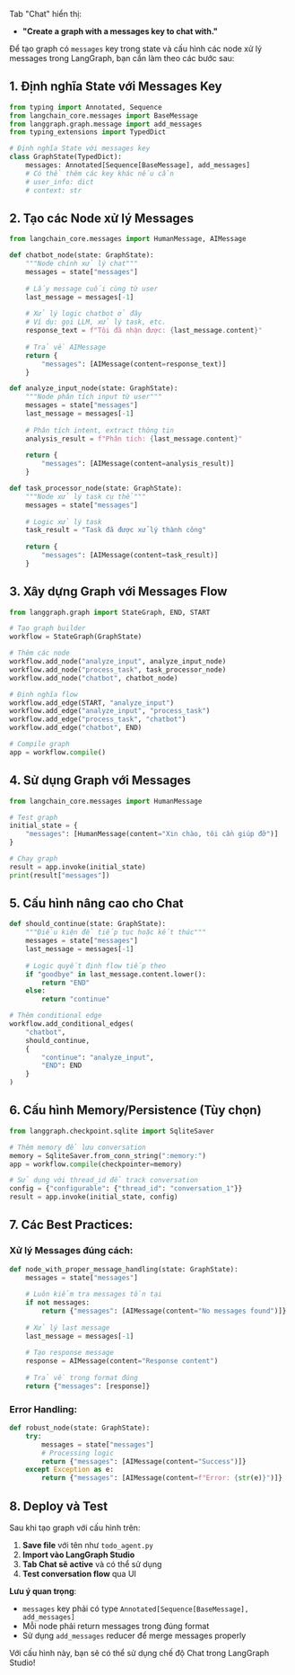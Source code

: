 Tab "Chat" hiển thị: 

- **"Create a graph with a messages key to chat with."**

Để tạo graph có `messages` key trong state và cấu hình các node xử lý messages trong LangGraph, bạn cần làm theo các bước sau:

## 1. Định nghĩa State với Messages Key

```python
from typing import Annotated, Sequence
from langchain_core.messages import BaseMessage
from langgraph.graph.message import add_messages
from typing_extensions import TypedDict

# Định nghĩa State với messages key
class GraphState(TypedDict):
    messages: Annotated[Sequence[BaseMessage], add_messages]
    # Có thể thêm các key khác nếu cần
    # user_info: dict
    # context: str
```

## 2. Tạo các Node xử lý Messages

```python
from langchain_core.messages import HumanMessage, AIMessage

def chatbot_node(state: GraphState):
    """Node chính xử lý chat"""
    messages = state["messages"]
  
    # Lấy message cuối cùng từ user
    last_message = messages[-1]
  
    # Xử lý logic chatbot ở đây
    # Ví dụ: gọi LLM, xử lý task, etc.
    response_text = f"Tôi đã nhận được: {last_message.content}"
  
    # Trả về AIMessage
    return {
        "messages": [AIMessage(content=response_text)]
    }

def analyze_input_node(state: GraphState):
    """Node phân tích input từ user"""
    messages = state["messages"]
    last_message = messages[-1]
  
    # Phân tích intent, extract thông tin
    analysis_result = f"Phân tích: {last_message.content}"
  
    return {
        "messages": [AIMessage(content=analysis_result)]
    }

def task_processor_node(state: GraphState):
    """Node xử lý task cụ thể"""
    messages = state["messages"]
  
    # Logic xử lý task
    task_result = "Task đã được xử lý thành công"
  
    return {
        "messages": [AIMessage(content=task_result)]
    }
```

## 3. Xây dựng Graph với Messages Flow

```python
from langgraph.graph import StateGraph, END, START

# Tạo graph builder
workflow = StateGraph(GraphState)

# Thêm các node
workflow.add_node("analyze_input", analyze_input_node)
workflow.add_node("process_task", task_processor_node)
workflow.add_node("chatbot", chatbot_node)

# Định nghĩa flow
workflow.add_edge(START, "analyze_input")
workflow.add_edge("analyze_input", "process_task")
workflow.add_edge("process_task", "chatbot")
workflow.add_edge("chatbot", END)

# Compile graph
app = workflow.compile()
```

## 4. Sử dụng Graph với Messages

```python
from langchain_core.messages import HumanMessage

# Test graph
initial_state = {
    "messages": [HumanMessage(content="Xin chào, tôi cần giúp đỡ")]
}

# Chạy graph
result = app.invoke(initial_state)
print(result["messages"])
```

## 5. Cấu hình nâng cao cho Chat

```python
def should_continue(state: GraphState):
    """Điều kiện để tiếp tục hoặc kết thúc"""
    messages = state["messages"]
    last_message = messages[-1]
  
    # Logic quyết định flow tiếp theo
    if "goodbye" in last_message.content.lower():
        return "END"
    else:
        return "continue"

# Thêm conditional edge
workflow.add_conditional_edges(
    "chatbot",
    should_continue,
    {
        "continue": "analyze_input",
        "END": END
    }
)
```

## 6. Cấu hình Memory/Persistence (Tùy chọn)

```python
from langgraph.checkpoint.sqlite import SqliteSaver

# Thêm memory để lưu conversation
memory = SqliteSaver.from_conn_string(":memory:")
app = workflow.compile(checkpointer=memory)

# Sử dụng với thread_id để track conversation
config = {"configurable": {"thread_id": "conversation_1"}}
result = app.invoke(initial_state, config)
```

## 7. Các Best Practices:

### Xử lý Messages đúng cách:

```python
def node_with_proper_message_handling(state: GraphState):
    messages = state["messages"]
  
    # Luôn kiểm tra messages tồn tại
    if not messages:
        return {"messages": [AIMessage(content="No messages found")]}
  
    # Xử lý last message
    last_message = messages[-1]
  
    # Tạo response message
    response = AIMessage(content="Response content")
  
    # Trả về trong format đúng
    return {"messages": [response]}
```

### Error Handling:

```python
def robust_node(state: GraphState):
    try:
        messages = state["messages"]
        # Processing logic
        return {"messages": [AIMessage(content="Success")]}
    except Exception as e:
        return {"messages": [AIMessage(content=f"Error: {str(e)}")]}
```

## 8. Deploy và Test

Sau khi tạo graph với cấu hình trên:

1. **Save file** với tên như `todo_agent.py`
2. **Import vào LangGraph Studio**
3. **Tab Chat sẽ active** và có thể sử dụng
4. **Test conversation flow** qua UI

**Lưu ý quan trọng**:

- `messages` key phải có type `Annotated[Sequence[BaseMessage], add_messages]`
- Mỗi node phải return messages trong đúng format
- Sử dụng `add_messages` reducer để merge messages properly

Với cấu hình này, bạn sẽ có thể sử dụng chế độ Chat trong LangGraph Studio!
